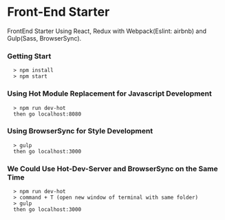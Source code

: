# Front-End Starter

FrontEnd Starter Using React, Redux with Webpack(Eslint: airbnb) and Gulp(Sass, BrowserSync).

### Getting Start ###
```
  > npm install
  > npm start
```

### Using Hot Module Replacement for Javascript Development ###
```
  > npm run dev-hot
  then go localhost:8080
```

### Using BrowserSync for Style Development ###
```
  > gulp
  then go localhost:3000
```

### We Could Use Hot-Dev-Server and BrowserSync on the Same Time ###
```
  > npm run dev-hot
  > command + T (open new window of terminal with same folder)
  > gulp
  then go localhost:3000
```
